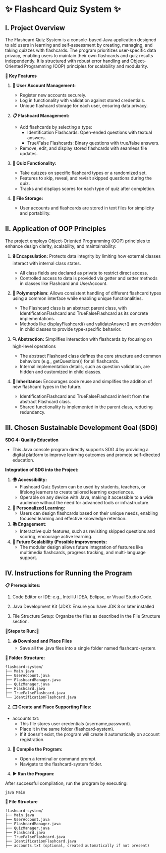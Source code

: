  # ✨ Flashcard Quiz System ✨

## **I. Project Overview**

The Flashcard Quiz System is a console-based Java application designed to aid users in learning and self-assessment by creating, managing, and taking quizzes with flashcards. The program prioritizes user-specific data privacy, enabling users to maintain their own flashcards and quiz results independently. It is structured with robust error handling and Object-Oriented Programming (OOP) principles for scalability and modularity.

**🔑 Key Features**

1. **🔐 User Account Management:**
	- Register new accounts securely.
	- Log in functionality with validation against stored credentials.
	- Unique flashcard storage for each user, ensuring data privacy.

2. **📋 Flashcard Management:**
	- Add flashcards by selecting a type:
		- Identification Flashcards: Open-ended questions with textual answers.
		- True/False Flashcards: Binary questions with true/false answers.
	- Remove, edit, and display stored flashcards with seamless file updates.

3. **🧠 Quiz Functionality:**
	- Take quizzes on specific flashcard types or a randomized set.
	- Features to skip, reveal, and revisit skipped questions during the quiz.
	- Tracks and displays scores for each type of quiz after completion.

4. **📁 File Storage:**
	- User accounts and flashcards are stored in text files for simplicity and portability.

## **II. Application of OOP Principles**

The project employs Object-Oriented Programming (OOP) principles to enhance design clarity, scalability, and maintainability:

1. **🔒 Encapsulation:** Protects data integrity by limiting how external classes interact with internal class states.
	- All class fields are declared as private to restrict direct access.
	- Controlled access to data is provided via getter and setter methods in classes like Flashcard and UserAccount.

2. **🔄 Polymorphism:** Allows consistent handling of different flashcard types using a common interface while enabling unique functionalities.
	- The Flashcard class is an abstract parent class, with IdentificationFlashcard and TrueFalseFlashcard as its concrete implementations.
	- Methods like displayFlashcard() and validateAnswer() are overridden in child classes to provide type-specific behavior.

3. **🔍 Abstraction:** Simplifies interaction with flashcards by focusing on high-level operations
	- The abstract Flashcard class defines the core structure and common behaviors (e.g., getQuestion()) for all flashcards.
	- Internal implementation details, such as question validation, are hidden and customized in child classes.

4. **🌳 Inheritance:** Encourages code reuse and simplifies the addition of new flashcard types in the future.
	- IdentificationFlashcard and TrueFalseFlashcard inherit from the abstract Flashcard class.
	- Shared functionality is implemented in the parent class, reducing redundancy.

## **III. Chosen Sustainable Development Goal (SDG)**

**SDG 4: Quality Education**
- This Java console program directly supports SDG 4 by providing a digital platform to improve learning outcomes and promote self-directed education.

**Integration of SDG into the Project:**

1. **🌍 Accessibility:**
	 - Flashcard Quiz System can be used by students, teachers, or lifelong learners to create tailored learning experiences. 
  	 - Operable on any device with Java, making it accessible to a wide audience without the need for advanced tools or infrastructure.
2. **📝 Personalized Learning:**
	- Users can design flashcards based on their unique needs, enabling focused learning and effective knowledge retention.
3. **📚 Engagement:**
	- Interactive quiz features, such as revisiting skipped questions and scoring, encourage active learning.
4. **🚀 Future Scalability (Possible improvements:**
	- The modular design allows future integration of features like multimedia flashcards, progress tracking, and multi-language support.

## **IV. Instructions for Running the Program**

**📋 Prerequisites:**
1. Code Editor or IDE: e.g., IntelliJ IDEA, Eclipse, or Visual Studio Code.
   
2. Java Development Kit (JDK): Ensure you have JDK 8 or later installed

3. File Structure Setup: Organize the files as described in the File Structure section.

**🚀Steps to Run:🚀**

1. **📥 Download and Place Files**
	- Save all the .java files into a single folder named flashcard-system.

**📁 Folder Structure:**
```
flashcard-system/
├── Main.java
├── UserAccount.java
├── FlashcardManager.java
├── QuizManager.java
├── Flashcard.java
├── TrueFalseFlashcard.java
└── IdentificationFlashcard.java
```

2. **🗂️ Create and Place Supporting Files:**
- accounts.txt:
	- This file stores user credentials (username,password).
	- Place it in the same folder (flashcard-system).
	- If it doesn't exist, the program will create it automatically on account registration.

3. **🔨 Compile the Program:**

	- Open a terminal or command prompt.
	- Navigate to the flashcard-system folder.

4. **▶️ Run the Program:**

After successful compilation, run the program by executing:
```
java Main
```
**📁 File Structure**
```
flashcard-system/
├── Main.java
├── UserAccount.java
├── FlashcardManager.java
├── QuizManager.java
├── Flashcard.java
├── TrueFalseFlashcard.java
├── IdentificationFlashcard.java
├── accounts.txt (optional, created automatically if not present)
```
